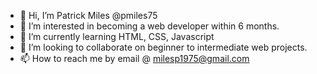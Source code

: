 - 👋 Hi, I’m Patrick Miles @pmiles75
- 👀 I’m interested in becoming a web developer within 6 months. 
- 🌱 I’m currently learning HTML, CSS, Javascript
- 💞️ I’m looking to collaborate on beginner to intermediate web projects. 
- 📫 How to reach me by email @ milesp1975@gmail.com

<!---
pmiles75/pmiles75 is a ✨ special ✨ repository because its `README.md` (this file) appears on your GitHub profile.
You can click the Preview link to take a look at your changes.
--->
